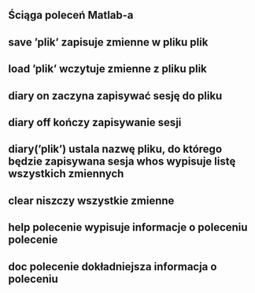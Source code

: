 Ściąga poleceń Matlab-a
-------------------------
save ’plik’ zapisuje zmienne w pliku plik
-------------------------
load ’plik’ wczytuje zmienne z pliku plik
-------------------------
diary on zaczyna zapisywać sesję do pliku
-------------------------
diary off kończy zapisywanie sesji
-------------------------
diary(’plik’) ustala nazwę pliku, do którego będzie zapisywana sesja whos wypisuje listę wszystkich zmiennych
-------------------------
clear niszczy wszystkie zmienne
-------------------------
help polecenie wypisuje informacje o poleceniu polecenie
-------------------------
doc polecenie dokładniejsza informacja o poleceniu
-------------------------
